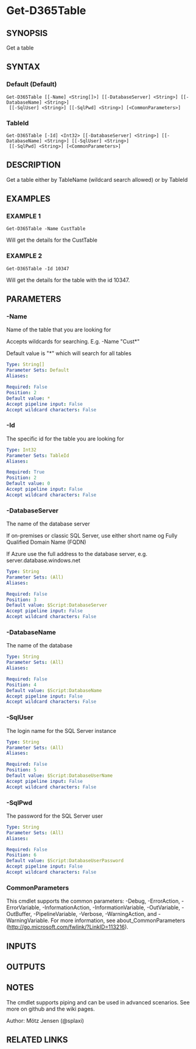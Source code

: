 ﻿---
external help file: d365fo.tools-help.xml
Module Name: d365fo.tools
online version:
schema: 2.0.0
---

# Get-D365Table

## SYNOPSIS
Get a table

## SYNTAX

### Default (Default)
```
Get-D365Table [[-Name] <String[]>] [[-DatabaseServer] <String>] [[-DatabaseName] <String>]
 [[-SqlUser] <String>] [[-SqlPwd] <String>] [<CommonParameters>]
```

### TableId
```
Get-D365Table [-Id] <Int32> [[-DatabaseServer] <String>] [[-DatabaseName] <String>] [[-SqlUser] <String>]
 [[-SqlPwd] <String>] [<CommonParameters>]
```

## DESCRIPTION
Get a table either by TableName (wildcard search allowed) or by TableId

## EXAMPLES

### EXAMPLE 1
```
Get-D365Table -Name CustTable
```

Will get the details for the CustTable

### EXAMPLE 2
```
Get-D365Table -Id 10347
```

Will get the details for the table with the id 10347.

## PARAMETERS

### -Name
Name of the table that you are looking for

Accepts wildcards for searching.
E.g.
-Name "Cust*"

Default value is "*" which will search for all tables

```yaml
Type: String[]
Parameter Sets: Default
Aliases:

Required: False
Position: 2
Default value: *
Accept pipeline input: False
Accept wildcard characters: False
```

### -Id
The specific id for the table you are looking for

```yaml
Type: Int32
Parameter Sets: TableId
Aliases:

Required: True
Position: 2
Default value: 0
Accept pipeline input: False
Accept wildcard characters: False
```

### -DatabaseServer
The name of the database server

If on-premises or classic SQL Server, use either short name og Fully Qualified Domain Name (FQDN)

If Azure use the full address to the database server, e.g.
server.database.windows.net

```yaml
Type: String
Parameter Sets: (All)
Aliases:

Required: False
Position: 3
Default value: $Script:DatabaseServer
Accept pipeline input: False
Accept wildcard characters: False
```

### -DatabaseName
The name of the database

```yaml
Type: String
Parameter Sets: (All)
Aliases:

Required: False
Position: 4
Default value: $Script:DatabaseName
Accept pipeline input: False
Accept wildcard characters: False
```

### -SqlUser
The login name for the SQL Server instance

```yaml
Type: String
Parameter Sets: (All)
Aliases:

Required: False
Position: 5
Default value: $Script:DatabaseUserName
Accept pipeline input: False
Accept wildcard characters: False
```

### -SqlPwd
The password for the SQL Server user

```yaml
Type: String
Parameter Sets: (All)
Aliases:

Required: False
Position: 6
Default value: $Script:DatabaseUserPassword
Accept pipeline input: False
Accept wildcard characters: False
```

### CommonParameters
This cmdlet supports the common parameters: -Debug, -ErrorAction, -ErrorVariable, -InformationAction, -InformationVariable, -OutVariable, -OutBuffer, -PipelineVariable, -Verbose, -WarningAction, and -WarningVariable.
For more information, see about_CommonParameters (http://go.microsoft.com/fwlink/?LinkID=113216).

## INPUTS

## OUTPUTS

## NOTES
The cmdlet supports piping and can be used in advanced scenarios.
See more on github and the wiki pages.

Author: Mötz Jensen (@splaxi)

## RELATED LINKS
